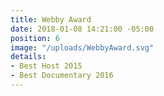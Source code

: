 ```yaml
---
title: Webby Award
date: 2018-01-08 14:21:00 -05:00
position: 6
image: "/uploads/WebbyAward.svg"
details:
- Best Host 2015
- Best Documentary 2016
---
```


